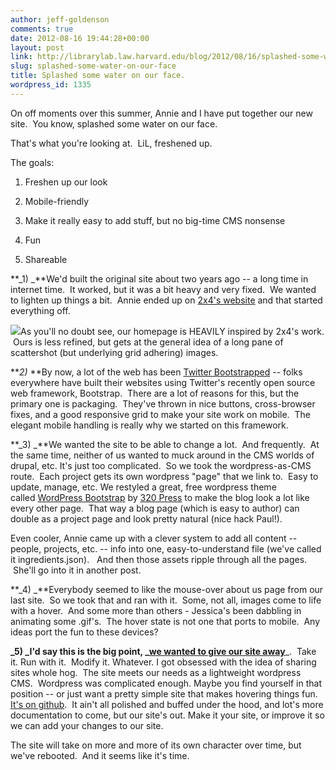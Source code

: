 ```yaml
---
author: jeff-goldenson
comments: true
date: 2012-08-16 19:44:28+00:00
layout: post
link: http://librarylab.law.harvard.edu/blog/2012/08/16/splashed-some-water-on-our-face/
slug: splashed-some-water-on-our-face
title: Splashed some water on our face.
wordpress_id: 1335
---
```


On off moments over this summer, Annie and I have put together our new site.  You know, splashed some water on our face.

That's what you're looking at.  LiL, freshened up.

The goals:




  1. Freshen up our look


  2. Mobile-friendly


  3. Make it really easy to add stuff, but no big-time CMS nonsense


  4. Fun


  5. Shareable


**_1) _**We'd built the original site about two years ago -- a long time in internet time.  It worked, but it was a bit heavy and very fixed.  We wanted to lighten up things a bit.  Annie ended up on [2x4's website](http://2x4.org/) and that started everything off.

![](http://librarylab.law.harvard.edu/blog/wp-content/uploads/2012/08/2x4-178x300.png)As you'll no doubt see, our homepage is HEAVILY inspired by 2x4's work.  Ours is less refined, but gets at the general idea of a long pane of scattershot (but underlying grid adhering) images.

**_2)_ **By now, a lot of the web has been [Twitter Bootstrapped](http://twitter.github.com/bootstrap/) -- folks everywhere have built their websites using Twitter's recently open source web framework, Bootstrap.  There are a lot of reasons for this, but the primary one is packaging.  They've thrown in nice buttons, cross-browser fixes, and a good responsive grid to make your site work on mobile.  The elegant mobile handling is really why we started on this framework.

**_3) _**We wanted the site to be able to change a lot.  And frequently.  At the same time, neither of us wanted to muck around in the CMS worlds of drupal, etc. It's just too complicated.  So we took the wordpress-as-CMS route.  Each project gets its own wordpress "page" that we link to.  Easy to update, manage, etc. We restyled a great, free wordpress theme called [WordPress Bootstrap](http://320press.com/wpbs/) by [320 Press](http://320press.com/) to make the blog look a lot like every other page.  That way a blog page (which is easy to author) can double as a project page and look pretty natural (nice hack Paul!).

Even cooler, Annie came up with a clever system to add all content -- people, projects, etc. -- info into one, easy-to-understand file (we've called it ingredients.json).   And then those assets ripple through all the pages.  She'll go into it in another post.

**_4) _**Everybody seemed to like the mouse-over about us page from our last site.  So we took that and ran with it.  Some, not all, images come to life with a hover.  And some more than others - Jessica's been dabbling in animating some .gif's.  The hover state is not one that ports to mobile.  Any ideas port the fun to these devices?

**_5) _**I'd say this is the big point, _**[we wanted to give our site away](https://github.com/harvard-lil/website)**_.  Take it. Run with it.  Modify it. Whatever. I got obsessed with the idea of sharing sites whole hog.  The site meets our needs as a lightweight wordpress CMS.  Wordpress was complicated enough. Maybe you find yourself in that position -- or just want a pretty simple site that makes hovering things fun. [ It's on github](https://github.com/harvard-lil/website).  It ain't all polished and buffed under the hood, and lot's more documentation to come, but our site's out. Make it your site, or improve it so we can add your changes to our site.

The site will take on more and more of its own character over time, but we've rebooted.  And it seems like it's time.
